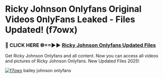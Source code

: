 # Ricky Johnson Onlyfans Original Videos 0nlyFans Leaked - Files Updated! (f7owx)

<h3>🔴 CLICK HERE 🌐==►► <a href="https://tinyurl.com/2wckxsce" rel="nofollow">Ricky Johnson Onlyfans Updated Files</a></h3>

Get Ricky Johnson Onlyfans and all content. Now you can access all videos and pictures of Ricky Johnson Onlyfans. New Updated Files 2025!

[![f7owx](https://i.imgur.com/AFduVYN.gif)](https://tinyurl.com/2wckxsce)
bailey johnson onlyfans